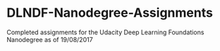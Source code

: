 # DLNDF-Nanodegree-Assignments
Completed assignments for the Udacity Deep Learning Foundations Nanodegree as of 19/08/2017
